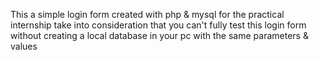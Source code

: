 This a simple login form created with php & mysql for the practical internship
take into consideration that you can't fully test this login form without creating a local database in your pc with the same
parameters & values
